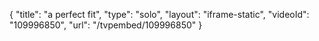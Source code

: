 {
    "title": "a perfect fit",
    "type": "solo",
    "layout": "iframe-static",
    "videoId": "109996850",
    "url": "\/tvpembed\/109996850"
}